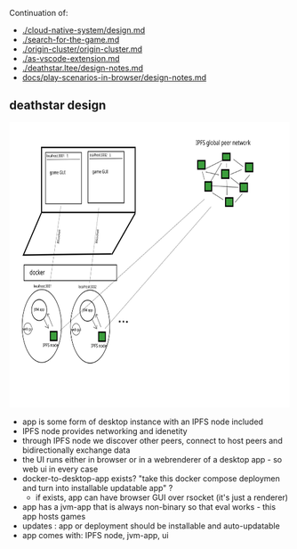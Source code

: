 Continuation of:

- [./cloud-native-system/design.md](./cloud-native-system/design.md)
- [./search-for-the-game.md](./search-for-the-game.md)
- [./origin-cluster/origin-cluster.md](./origin-cluster/origin-cluster.md)
- [./as-vscode-extension.md](./deathstar.ltee/as-vscode-extension.md)
- [./deathstar.ltee/design-notes.md](./deathstar.ltee/design-notes.md)
- [docs/play-scenarios-in-browser/design-notes.md](./play-scenarios-in-browser/design-notes.md)

## deathstar design

<img height="512px" src="./play-scenarios-in-browser/svg/2020-10-26-IPFS-peers.svg"></img>

- app is some form of desktop instance with an IPFS node included
- IPFS node provides networking and idenetity
- through IPFS node we discover other peers, connect to host peers and bidirectionally exchange data
- the UI runs either in browser or in a webrenderer of a desktop app - so web ui in every case
- docker-to-desktop-app exists?  "take this docker compose deploymen and turn into installable updatable app" ?
  - if exists, app can have browser GUI over rsocket (it's just a renderer)
- app has a jvm-app that is always non-binary so that eval works - this app hosts games
- updates : app or deployment should be installable and auto-updatable
- app comes with: IPFS node, jvm-app, ui
